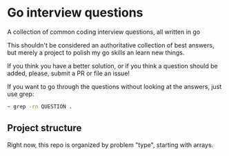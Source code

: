 # Go interview questions


A collection of common coding interview questions, all written in go

This shouldn't be considered an authoritative collection of best answers, but merely a project to polish my go skills an learn new things.

If you think you have a better solution, or if you think a question should be added, please, submit a PR or file an issue!

If you want to go through the questions without looking at the answers, just use grep:

```bash
~ grep -rn QUESTION . 
```

## Project structure

Right now, this repo is organized by problem "type", starting with arrays.